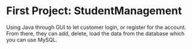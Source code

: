 # First Project: StudentManagement

Using Java through GUI to let customer login, or register for the account. From there, they can add, delete, load the data from the database which you can use MySQL.
